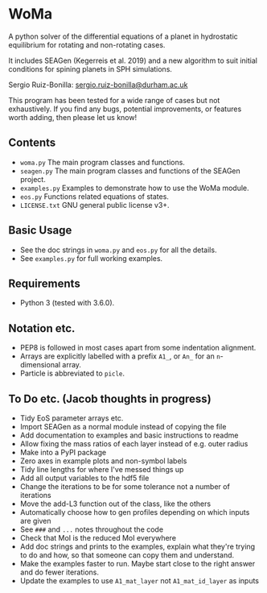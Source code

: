 WoMa
======

A python solver of the differential equations of a planet in hydrostatic
equilibrium for rotating and non-rotating cases.

It includes SEAGen (Kegerreis et al. 2019) and a new algorithm
to suit initial conditions for spining planets in SPH simulations.

Sergio Ruiz-Bonilla: sergio.ruiz-bonilla@durham.ac.uk  

This program has been tested for a wide range of cases but not exhaustively. If
you find any bugs, potential improvements, or features worth adding, then please
let us know!


Contents
--------
+ `woma.py` The main program classes and functions.
+ `seagen.py` The main program classes and functions of the SEAGen project.
+ `examples.py` Examples to demonstrate how to use the WoMa module.
+ `eos.py` Functions related equations of states.
+ `LICENSE.txt` GNU general public license v3+.


Basic Usage
-----------
+ See the doc strings in `woma.py` and `eos.py` for all the details.
+ See `examples.py` for full working examples.


Requirements
------------
+ Python 3 (tested with 3.6.0).


Notation etc.
-------------
+ PEP8 is followed in most cases apart from some indentation alignment.
+ Arrays are explicitly labelled with a prefix `A1_`, or `An_` for an
    `n`-dimensional array.
+ Particle is abbreviated to `picle`.


To Do etc. (Jacob thoughts in progress)
---------------------------------------
+ Tidy EoS parameter arrays etc.
+ Import SEAGen as a normal module instead of copying the file
+ Add documentation to examples and basic instructions to readme
+ Allow fixing the mass ratios of each layer instead of e.g. outer radius 
+ Make into a PyPI package
+ Zero axes in example plots and non-symbol labels
+ Tidy line lengths for where I've messed things up
+ Add all output variables to the hdf5 file
+ Change the iterations to be for some tolerance not a number of iterations
+ Move the add-L3 function out of the class, like the others
+ Automatically choose how to gen profiles depending on which inputs are given
+ See `###` and `...` notes throughout the code
+ Check that MoI is the reduced MoI everywhere
+ Add doc strings and prints to the examples, explain what they're trying to do
    and how, so that someone can copy them and understand.
+ Make the examples faster to run. Maybe start close to the right answer and 
    do fewer iterations.
+ Update the examples to use `A1_mat_layer` not `A1_mat_id_layer` as inputs

